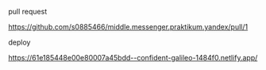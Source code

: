 pull request

https://github.com/s0885466/middle.messenger.praktikum.yandex/pull/1

deploy

https://61e185448e00e80007a45bdd--confident-galileo-1484f0.netlify.app/
